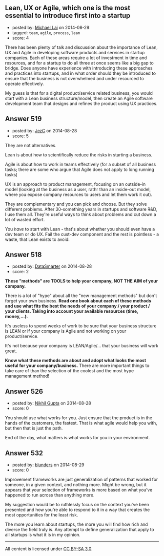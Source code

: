 ## Lean, UX or Agile, which one is the most essential to introduce first into a startup

- posted by: [Michael Lai](https://stackexchange.com/users/213864/michael-lai) on 2014-08-28
- tagged: `team`, `agile`, `process`, `lean`
- score: 4

There has been plenty of talk and discussion about the importance of Lean, UX and Agile in developing software products and services in startup companies. Each of these areas require a lot of investment in time and resources, and for a startup to do all three at once seems like a big gap to bridge. Does anyone have experience with introducing these approaches and practices into startups, and in what order should they be introduced to ensure that the business is not overwhelmed and under resourced to operate effectively.

My guess is that for a digital product/service related business, you would start with a Lean business structure/model, then create an Agile software development team that designs and refines the product using UX practices.


## Answer 519

- posted by: [JezC](https://stackexchange.com/users/87431/jezc) on 2014-08-28
- score: 5

They are not alternatives. 

Lean is about how to scientifically reduce the risks in starting a business.

Agile is about how to work in teams effectively (for a subset of all business tasks; there are some who argue that Agile does not apply to long running tasks)

UX is an approach to product management, focusing on an outside-in model (looking at the business as a user, rathr than an inside-out model, where you expose company resources to users and let them work it out).

They are complementary and you can pick and choose. But they solve different problems. After 30-something years in startups and software R&D, I use them all. They're useful ways to think about problems and  cut down a lot of wasted effort.

You *have* to start with Lean - that's about whether you should even have a dev team or do UX. Fail the cust-dev component and the rest is pointless - a waste, that Lean exists to avoid.



## Answer 518

- posted by: [DataSmarter](https://stackexchange.com/users/3128474/datasmarter) on 2014-08-28
- score: 2

**These "methods" are TOOLS to help your company, NOT THE AIM of your company.**

There is a lot of "hype" about all the "new management methods" but don't forget your own business. **Read one book about each of these methods and use what fits the best the needs of your company / your product / your clients. Taking into account your available resources (time, money,...).**

It's useless to spend weeks of work to be sure that your business structure is LEAN or if your company is Agile and not working on your product/service.

It's not because your company is LEAN/Agile/... that your business will work great.

**Know what these methods are about and adopt what looks the most useful for your company/business.** There are more important things to take care of than the selection of the coolest and the most hype management method! 
  


## Answer 526

- posted by: [Nikhil Gupta](https://stackexchange.com/users/2634812/nikhil-gupta) on 2014-08-28
- score: 0

You should use what works for you. Just ensure that the product is in the hands of the customers, the fastest. That is what agile would help you with, but then that is just the path.

End of the day, what matters is what works for you in your environment.


## Answer 532

- posted by: [blunders](https://stackexchange.com/users/216182/blunders) on 2014-08-29
- score: 0

Improvement frameworks are just generalization of patterns that worked for someone, in a given context, and nothing more. Might be wrong, but it appears that your selection of frameworks is more based on what you've happened to run across than anything more.

My suggestion would be to ruthlessly focus on the context you've been presented and how you're able to respond to it in a way that creates the most opportunities for the least risk.

The more you learn about startups, the more you will find how rich and diverse the field truly is. Any attempt to define generalization that apply to all startups is what it is in my opinion.




---

All content is licensed under [CC BY-SA 3.0](https://creativecommons.org/licenses/by-sa/3.0/).
